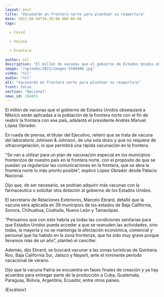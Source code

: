 ```yaml
---
layout: post
title: "Vacunarán en frontera norte para plantear su reapertura"
date: 2021-06-04T16:20:00.000-06:00
tags:
  
  - Covid
  
  - Vacuna
  
  - Frontera
  
author: nil
description: "El millón de vacunas que el gobierno de Estados Unidos obsequiará a México serán aplicadas a la población de la frontera norte"
image: "/uploads/2021/images-2589486.jpg"
video: "nil"
audio: "nil"
alt: "Vacunarán en frontera norte para plantear su reapertura"
front: false
section: "Nacional"
news_id: 184831
---
```


El millón de vacunas que el gobierno de Estados Unidos obsequiará a México serán aplicadas a la población de la frontera norte con el fin de reabrir la frontera con ese país, adelantó el presidente Andrés Manuel López Obrador. 

En rueda de prensa, el titular del Ejecutivo, reiteró que se trata de vacuna del laboratorio Johnson & Johnson, de una sola dosis y que no requiere de ultracongelación, lo que permitirá una rápida vacunación en la frontera.

"Se van a utilizar para un plan de vacunación especial en los municipios fronterizos de nuestro país en la frontera norte, con el propósito de que se puedan ya regularizar las comunicaciones en la frontera, que se abra la frontera norte lo más pronto posible", explicó López Obrador desde Palacio Nacional.

Dijo que, de ser necesario, se podrían adquirir más vacunas con la farmacéutica o solicitar otra dotación al gobierno de los Estados Unidos.

El secretario de Relaciones Exteriores, Marcelo Ebrard, detalló que la vacuna será aplicada en 39 municipios de los estados de Baja California, Sonora, Chihuahua, Coahuila, Nuevo León y Tamaulipas.

"Pensamos que con esto habría ya todas las condiciones sanitarias para que Estados Unidos pueda acceder a que se reanuden las actividades, sino todas, la mayoría y no se mantenga la afectación económica, comercial y personal que ha habido en la zona fronteriza, que ha sido muy grave porque llevamos más de un año", planteó el canciller.

Además, dijo Ebrard, se buscará vacunar a las zonas turísticas de Quintana Roo, Baja California Sur, Jalisco y Nayarit, ante el inminente periodo vacacional de verano.

Dijo que la vacuna Patria se encuentra en fases finales de creación y ya hay acuerdos para entregar parte de la producción a Cuba, Guatemala, Paraguay, Bolivia, Argentina, Ecuador, entre otros países.

(Excélsior)